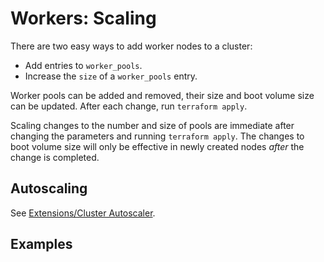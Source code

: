 # Workers: Scaling

There are two easy ways to add worker nodes to a cluster:
* Add entries to `worker_pools`.
* Increase the `size` of a `worker_pools` entry.

Worker pools can be added and removed, their size and boot volume size can be updated. After each change, run `terraform apply`.

Scaling changes to the number and size of pools are immediate after changing the parameters and running `terraform apply`. The changes to boot volume size will only be effective in newly created nodes _after_ the change is completed.

## Autoscaling

See [Extensions/Cluster Autoscaler](../guide/extensions_cluster_autoscaler.md).

## Examples

